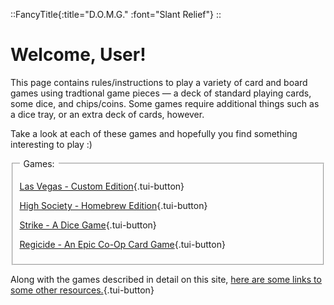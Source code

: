 ::FancyTitle{:title="D.O.M.G." :font="Slant Relief"}
::

# Welcome, User!

This page contains rules/instructions to play a variety of card and board games using tradtional game pieces &mdash; a deck of standard playing cards, some dice, and chips/coins. Some games require additional things such as a dice tray, or an extra deck of cards, however.

Take a look at each of these games and hopefully you find something interesting to play :)

<div class="tui-window">
<fieldset class="tui-fieldset tui-border-double">
	<legend>&nbsp;Games:&nbsp;</legend>

[Las Vegas - Custom Edition](/games/las_vegas){.tui-button}

[High Society - Homebrew Edition](/games/high_society){.tui-button}

[Strike - A Dice Game](/games/strike){.tui-button}

[Regicide - An Epic Co-Op Card Game](/games/regicide){.tui-button}

</fieldset>

</div>

Along with the games described in detail on this site, [here are some links to some other resources.](/links){.tui-button}

<!-- This page corresponds to the `/` route of your website. You can delete it or create another file in the `content/` directory.

Try to navigate to [/about](/about){.tui-button}. These 2 pages are rendered by the `pages/[...slug].vue` component.

---

Look at the [Content documentation](https://content.nuxtjs.org/){.tui-button} to learn more. -->
